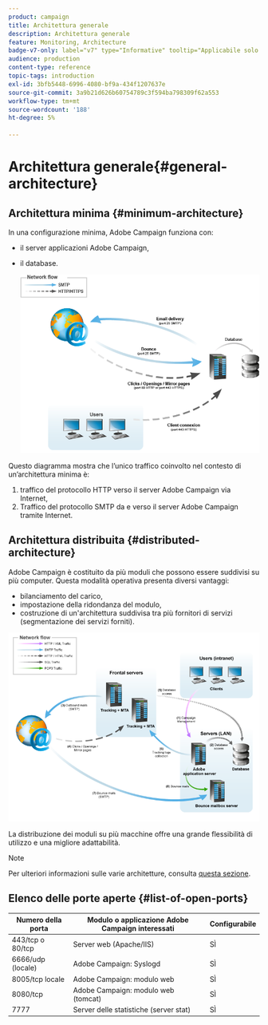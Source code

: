 ```yaml
---
product: campaign
title: Architettura generale
description: Architettura generale
feature: Monitoring, Architecture
badge-v7-only: label="v7" type="Informative" tooltip="Applicabile solo a Campaign Classic v7"
audience: production
content-type: reference
topic-tags: introduction
exl-id: 3bfb5448-6996-4080-bf9a-434f1207637e
source-git-commit: 3a9b21d626b60754789c3f594ba798309f62a553
workflow-type: tm+mt
source-wordcount: '188'
ht-degree: 5%

---
```


# Architettura generale{#general-architecture}



## Architettura minima {#minimum-architecture}

In una configurazione minima, Adobe Campaign funziona con:

* il server applicazioni Adobe Campaign,
* il database.

  ![](assets/formation_exploitation.png)

Questo diagramma mostra che l’unico traffico coinvolto nel contesto di un’architettura minima è:

1. traffico del protocollo HTTP verso il server Adobe Campaign via Internet,
1. Traffico del protocollo SMTP da e verso il server Adobe Campaign tramite Internet.

## Architettura distribuita {#distributed-architecture}

Adobe Campaign è costituito da più moduli che possono essere suddivisi su più computer. Questa modalità operativa presenta diversi vantaggi:

* bilanciamento del carico,
* impostazione della ridondanza del modulo,
* costruzione di un&#39;architettura suddivisa tra più fornitori di servizi (segmentazione dei servizi forniti).

![](assets/architecturerepartie.png)

La distribuzione dei moduli su più macchine offre una grande flessibilità di utilizzo e una migliore adattabilità.

>[!NOTE]
>
>Per ulteriori informazioni sulle varie architetture, consulta [questa sezione](../../installation/using/general-architecture.md).

## Elenco delle porte aperte {#list-of-open-ports}

| Numero della porta | Modulo o applicazione Adobe Campaign interessati | Configurabile |
|---|---|---|
| 443/tcp o 80/tcp | Server web (Apache/IIS) | SÌ |
| 6666/udp (locale) | Adobe Campaign: Syslogd | SÌ |
| 8005/tcp locale | Adobe Campaign: modulo web | SÌ |
| 8080/tcp | Adobe Campaign: modulo web (tomcat) | SÌ |
| 7777 | Server delle statistiche (server stat) | SÌ |
